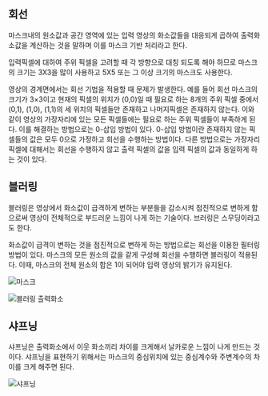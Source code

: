 ## **회선**
마스크내의 원소값과 공간 영역에 있는 입력 영상의 화소값들을 대응되게 곱하여 출력화소값을 계산하는 것을 말하며 이를 마스크 기반 처리라고 한다.

입력픽셀에 대하여 주위 픽셀을 고려할 때 각 방향으로 대칭 되도록 해야 하므로 마스크의 크기는 3X3을 많이 사용하고 5X5 또는 그 이상 크기의 마스크도 사용한다.

영상의 경계면에서는 회선 기법을 적용할 때 문제가 발생한다. 예를 들어 회선 마스크의 크기가 3×3이고 현재의 픽셀의 위치가 (0,0)일 때 필요로 하는 8개의
주위 픽셀 중에서 (0,1), (1,0), (1,1)의 세 위치의 픽셀들만 존재하고 나머지픽셀은 존재하지 않는다.
이와 같이 영상의 가장자리에 있는 모든 픽셀들에는 필요로 하는 주위 픽셀들이 부족하게 된다.
이를 해결하는 방법으로는 0-삽입 방법이 있다.
0-삽입 방법이란 존재하지 않는 픽셀들의 값은 모두 0으로 가정하고 회선을 수행하는 방법이다.
다른 방법으로는 가장자리 픽셀에 대해서는 회선을 수행하지 않고 출력 픽셀의 값을 입력 픽셀의 값과 동일하게 하는 것이 있다.

## **블러링**
블러링은 영상에서 화소값이 급격하게 변하는 부분들을 감소시켜 점진적으로 변하게 함으로써 영상이 전체적으로 부드러운 느낌이 나게 하는 기술이다.
브러링은 스무딩이라고도 한다.

화소값이 급격이 변하는 것을 점진적으로 변하게 하는 방법으로는 회선을 이용한 필터링 방법이 있다.
마스크의 모든 원소의 값을 같게 구성해 회선을 수행하면 블러링이 적용된다. 
이때, 마스크의 전체 원소의 합은 1이 되어야 입력 영상의 밝기가 유지된다.

![마스크](https://user-images.githubusercontent.com/59803206/72590841-0d2e8a00-3942-11ea-9855-4f3575e40661.jpg)

![블러링 츨력화소](https://user-images.githubusercontent.com/59803206/72590881-2d5e4900-3942-11ea-8c16-13f77fc941ee.jpg)

## **샤프닝**
샤프닝은 출력화소에서 이웃 화소끼리 차이를 크게해서 날카로운 느낌이 나게 만드는 것이다.
샤프닝을 표현하기 위해서는 마스크의 중심위치에 있는 중심계수와 주변계수의 차이를 크게 해주면 된다.

![샤프닝](https://user-images.githubusercontent.com/59803206/72590952-5979ca00-3942-11ea-876a-8d80cab079a0.jpg)

